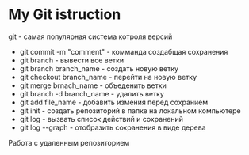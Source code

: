 # My Git istruction
git - самая популярная система котроля версий
* git commit -m "comment" - комманда создабщая сохранения
* git branch - вывести все ветки
* git branch branch_name - создать новую ветку
* git checkout branch_name - перейти на новую ветку
* git merge brnach_name - объеденить ветки
* git branch -d branch_name - удалить ветку
* git add file_name - добавить измения перед сохранием
* git init - создать репозиторий в папке на локальном компьютере
* git log - вызвать список действий и сохранений 
* git log --graph - отобразить сохранения в виде дерева

Работа с удаленным репозиторием